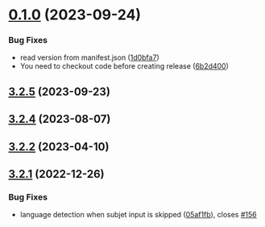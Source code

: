 # [0.1.0](https://github.com/beltrachi/automatic_dictionary/compare/v3.2.5...v0.1.0) (2023-09-24)


### Bug Fixes

* read version from manifest.json ([1d0bfa7](https://github.com/beltrachi/automatic_dictionary/commit/1d0bfa7751c64ec790ce609bfabf40fc29d015b9))
* You need to checkout code before creating release ([6b2d400](https://github.com/beltrachi/automatic_dictionary/commit/6b2d400d9c5e887dbf7e9a68311df00864c6a5e9))



## [3.2.5](https://github.com/beltrachi/automatic_dictionary/compare/v3.2.4...v3.2.5) (2023-09-23)



## [3.2.4](https://github.com/beltrachi/automatic_dictionary/compare/v3.2.2...v3.2.4) (2023-08-07)



## [3.2.2](https://github.com/beltrachi/automatic_dictionary/compare/v3.2.1...v3.2.2) (2023-04-10)



## [3.2.1](https://github.com/beltrachi/automatic_dictionary/compare/v3.2.0...v3.2.1) (2022-12-26)


### Bug Fixes

* language detection when subjet input is skipped ([05af1fb](https://github.com/beltrachi/automatic_dictionary/commit/05af1fbd22e2859b5e4994d2fe39006e9eb9dbdd)), closes [#156](https://github.com/beltrachi/automatic_dictionary/issues/156)



